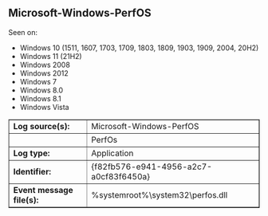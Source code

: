 ## Microsoft-Windows-PerfOS

Seen on:
* Windows 10 (1511, 1607, 1703, 1709, 1803, 1809, 1903, 1909, 2004, 20H2)
* Windows 11 (21H2)
* Windows 2008
* Windows 2012
* Windows 7
* Windows 8.0
* Windows 8.1
* Windows Vista

<table border="1" class="docutils">
  <tbody>
    <tr>
      <td><b>Log source(s):</b></td>
      <td>Microsoft-Windows-PerfOS</td>
    </tr>
    <tr>
      <td>&nbsp;</td>
      <td>PerfOs</td>
    </tr>
    <tr>
      <td><b>Log type:</b></td>
      <td>Application</td>
    </tr>
    <tr>
      <td><b>Identifier:</b></td>
      <td>{f82fb576-e941-4956-a2c7-a0cf83f6450a}</td>
    </tr>
    <tr>
      <td><b>Event message file(s):</b></td>
      <td>%systemroot%\system32\perfos.dll</td>
    </tr>
  </tbody>
</table>

&nbsp;

